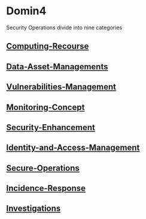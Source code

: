 # Domin4

Security Operations divide into nine categories

## **[Computing-Recourse](https://github.com/sherazi1214/Computing-Recourse)**

## **[Data-Asset-Managements](https://github.com/sherazi1214/Data-Asset-Managements)**

## **[Vulnerabilities-Management](https://github.com/sherazi1214/Vulnerabilities-Management)**

## **[Monitoring-Concept](https://github.com/sherazi1214/Monitoring-Concept)**

## **[Security-Enhancement](https://github.com/sherazi1214/Security-Enhancement)**

## **[Identity-and-Access-Management](https://github.com/sherazi1214/Identity-and-Access-Management-/tree/main)**

## **[Secure-Operations](https://github.com/sherazi1214/Secure-Operations)**

## **[Incidence-Response](https://github.com/sherazi1214/Domin4/edit/main/README.md)**

## **[Investigations](https://github.com/sherazi1214/Investigations)**
